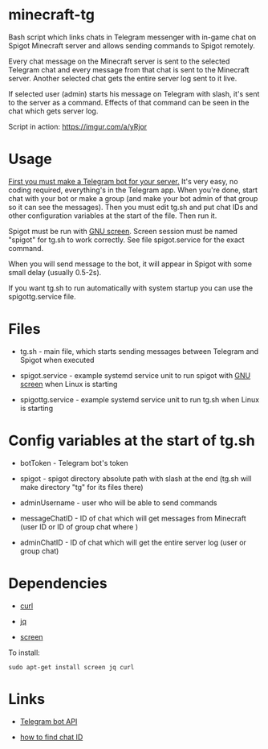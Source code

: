 # minecraft-tg

Bash script which links chats in Telegram messenger with in-game chat on Spigot Minecraft server and allows sending commands to Spigot remotely. 

Every chat message on the Minecraft server is sent to the selected Telegram chat and every message from that chat is sent to the Minecraft server. Another selected chat gets the entire server log sent to it live.

If selected user (admin) starts his message on Telegram with slash, it's sent to the server as a command. Effects of that command can be seen in the chat which gets server log.

Script in action: https://imgur.com/a/yRjor

# Usage

[First you must make a Telegram bot for your server.](https://core.telegram.org/bots#6-botfather) It's very easy, no coding required, everything's in the Telegram app. When you're done, start chat with your bot or make a group (and make your bot admin of that group so it can see the messages). Then you must edit tg.sh and put chat IDs and other configuration variables at the start of the file. Then run it.

Spigot must be run with [GNU screen](https://www.gnu.org/software/screen/manual/screen.html). Screen session must be named "spigot" for tg.sh to work correctly. See file spigot.service for the exact command.

When you will send message to the bot, it will appear in Spigot with some small delay (usually 0.5-2s).

If you want tg.sh to run automatically with system startup you can use the spigottg.service file.

# Files

* tg.sh - main file,  which starts sending messages between Telegram and Spigot when executed

* spigot.service - example systemd service unit to run spigot with [GNU screen](https://www.gnu.org/software/screen/manual/screen.html) when Linux is starting

* spigottg.service - example systemd service unit to run tg.sh when Linux is starting

# Config variables at the start of tg.sh

* botToken - Telegram bot's token

* spigot - spigot directory absolute path with slash at the end (tg.sh will make directory "tg" for its files there)

* adminUsername - user who will be able to send commands

* messageChatID - ID of chat which will get messages from Minecraft (user ID or ID of group chat where )

* adminChatID - ID of chat which will get the entire server log (user or group chat)

# Dependencies

* [curl](https://curl.haxx.se/)

* [jq](https://stedolan.github.io/jq/)

* [screen](https://www.gnu.org/software/screen/)

To install:

    sudo apt-get install screen jq curl

# Links

* [Telegram bot API](https://core.telegram.org/bots/api)

* [how to find chat ID](https://stackoverflow.com/questions/32683992/find-out-my-own-user-id-for-sending-a-message-with-telegram-api/)
